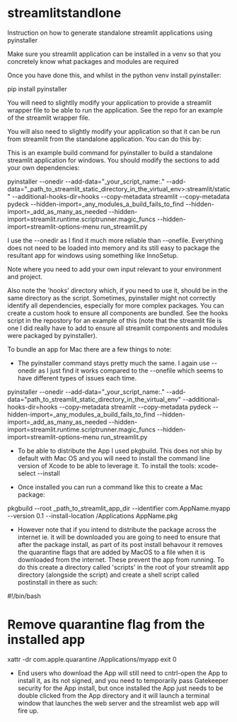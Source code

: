 # streamlitstandlone
Instruction on how to generate standalone streamlit applications using pyinstaller

Make sure you streamlit application can be installed in a venv so that you concretely know what packages and modules are required

Once you have done this, and whilst in the python venv install pyinstaller:

pip install pyinstaller

You will need to slightlly modify your application to provide a streamlit wrapper file to be able to run the application. See the repo for an example of the streamlit wrapper file.

You will also need to slightly modify your application so that it can be run from streamlit from the standalone application. You can do this by:

This is an example build command for pyinstaller to build a standalone streamlit application for windows. You should modify the sections to add your own dependencies:

pyinstaller --onedir --add-data="_your_script_name:." --add-data="_path_to_streamlit_static_directory_in_the_virtual_env>:streamlit/static" --additional-hooks-dir=hooks --copy-metadata streamlit --copy-metadata pydeck --hidden-import=_any_modules_a_build_fails_to_find --hidden-import=_add_as_many_as_needed --hidden-import=streamlit.runtime.scriptrunner.magic_funcs --hidden-import=streamlit-options-menu run_streamlit.py

I use the --onedir as I find it much more reliable than --onefile. Everything does not need to be loaded into memory and its still easy to package the resultant app for windows using something like InnoSetup.

Note where you need to add your own input relevant to your environment and project.

Also note the 'hooks' directory which, if you need to use it, should be in the same directory as the script. Sometimes, pyinstaller might not correctly identify all dependencies, especially for more complex packages. You can create a custom hook to ensure all components are bundled. See the hooks script in the repostory for an example of this (note that the streamlit file is one I did really have to add to ensure all streamlit components and modules were packaged by pyinstaller).

To bundle an app for Mac there are a few things to note:

- The pyinstaller command stays pretty much the same. I again use --onedir as I just find it works compared to the --onefile which seems to have different types of issues each time.

pyinstaller --onedir --add-data="_your_script_name:." --add-data="path_to_streamlit_static_directory_in_the_virtual_env" --additional-hooks-dir=hooks --copy-metadata streamlit --copy-metadata pydeck --hidden-import=_any_modules_a_build_fails_to_find --hidden-import=_add_as_many_as_needed --hidden-import=streamlit.runtime.scriptrunner.magic_funcs --hidden-import=streamlit-options-menu run_streamlit.py
  
- To be able to distribute the App I used pkgbuild. This does not ship by default with Mac OS and you will need to install the command line version of Xcode to be able to leverage it. To install the tools: xcode-select --install

- Once installed you can run a command like this to create a Mac package:
  
pkgbuild --root _path_to_streamlit_app_dir --identifier com.AppName.myapp --version 0.1 --install-location /Applications AppName.pkg

- However note that if you intend to distribute the package across the internet ie. it will be downloaded you are going to need to ensure that after the package install, as part of its post install behavour it removes the quarantine flags that are added by MacOS to a file when it is downloaded from the internet. These prevent the app from running. To do this create a directory called 'scripts' in the root of your streamlit app directory (alongside the script) and create a shell script called postinstall in there as such:

#!/bin/bash
# Remove quarantine flag from the installed app
xattr -dr com.apple.quarantine /Applications/myapp
exit 0

- End users who download the App will still need to cntrl-open the App to install it, as its not signed, and you need to temporarily pass Gatekeeper security for the App install, but once installed the App just needs to be double clicked from the App directory and it will launch a terminal window that launches the web server and the streamlist web app will fire up.




